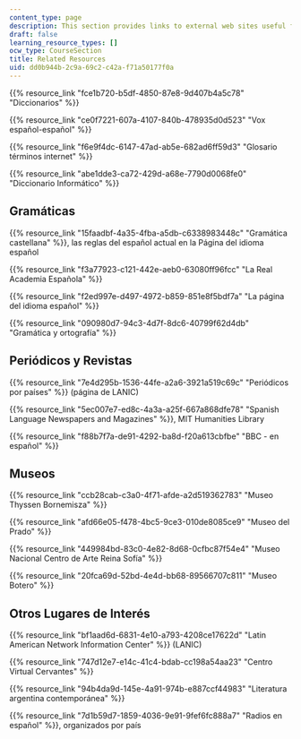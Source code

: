 ```yaml
---
content_type: page
description: This section provides links to external web sites useful for the course.
draft: false
learning_resource_types: []
ocw_type: CourseSection
title: Related Resources
uid: dd0b944b-2c9a-69c2-c42a-f71a50177f0a
---
```

{{% resource_link "fce1b720-b5df-4850-87e8-9d407b4a5c78" "Diccionarios" %}}

{{% resource_link "ce0f7221-607a-4107-840b-478935d0d523" "Vox español-español" %}}

{{% resource_link "f6e9f4dc-6147-47ad-ab5e-682ad6ff59d3" "Glosario términos internet" %}}

{{% resource_link "abe1dde3-ca72-429d-a68e-7790d0068fe0" "Diccionario Informático" %}}

## Gramáticas

{{% resource_link "15faadbf-4a35-4fba-a5db-c6338983448c" "Gramática castellana" %}}, las reglas del español actual en la Página del idioma español

{{% resource_link "f3a77923-c121-442e-aeb0-63080ff96fcc" "La Real Academia Española" %}}

{{% resource_link "f2ed997e-d497-4972-b859-851e8f5bdf7a" "La página del idioma español" %}}

{{% resource_link "090980d7-94c3-4d7f-8dc6-40799f62d4db" "Gramática y ortografía" %}}

## Periódicos y Revistas

{{% resource_link "7e4d295b-1536-44fe-a2a6-3921a519c69c" "Periódicos por países" %}} (página de LANIC)

{{% resource_link "5ec007e7-ed8c-4a3a-a25f-667a868dfe78" "Spanish Language Newspapers and Magazines" %}}, MIT Humanities Library

{{% resource_link "f88b7f7a-de91-4292-ba8d-f20a613cbfbe" "BBC - en español" %}}

## Museos

{{% resource_link "ccb28cab-c3a0-4f71-afde-a2d519362783" "Museo Thyssen Bornemisza" %}}

{{% resource_link "afd66e05-f478-4bc5-9ce3-010de8085ce9" "Museo del Prado" %}}

{{% resource_link "449984bd-83c0-4e82-8d68-0cfbc87f54e4" "Museo Nacional Centro de Arte Reina Sofía" %}}

{{% resource_link "20fca69d-52bd-4e4d-bb68-89566707c811" "Museo Botero" %}}

## Otros Lugares de Interés

{{% resource_link "bf1aad6d-6831-4e10-a793-4208ce17622d" "Latin American Network Information Center" %}} (LANIC)

{{% resource_link "747d12e7-e14c-41c4-bdab-cc198a54aa23" "Centro Virtual Cervantes" %}}

{{% resource_link "94b4da9d-145e-4a91-974b-e887ccf44983" "Literatura argentina contemporánea" %}}

{{% resource_link "7d1b59d7-1859-4036-9e91-9fef6fc888a7" "Radios en español" %}}, organizados por país